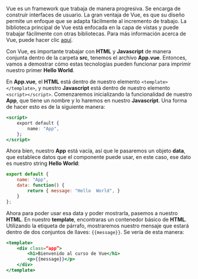 Vue es un framework que trabaja de manera progresiva. Se encarga de construir interfaces de usuario. La gran ventaja de Vue, es que su diseño permite un enfoque que se adapta fácilmente al incremento de trabajo. La biblioteca principal de Vue está enfocada en la capa de vistas y puede trabajar fácilmente con otras bibliotecas. Para más información acerca de Vue, puede hacer clic [aquí](https://vuejs.org/v2/guide/).

Con Vue, es importante trabajar con **HTML** y **Javascript** de manera conjunta dentro de la carpeta **src**, tenemos el archivo **App.vue**. Entonces, vamos a demostrar cómo estas tecnologías pueden funcionar para imprimir nuestro primer **Hello World**.

En **App.vue**, el **HTML** está dentro de nuestro elemento `<template> </template>`, y nuestro **Javascript** está dentro de nuestro elemento `<script></script>`. Comenzaremos inicializando la funcionalidad de nuestro **App**, que tiene un nombre y lo haremos en nuestro **Javascript**. Una forma de hacer esto es de la siguiente manera:

```jsx
<script>
	export default {
		name: "App",
	};
</script>
```

Ahora bien, nuestro **App** está vacía, así que le pasaremos un objeto **data**, que establece datos que el componente puede usar, en este caso, ese dato es nuestro string **Hello  World**:

```jsx
export default {
	name: "App",
	data: function() {
		return { message: "Hello  World", }
	}
};
```

Ahora para poder usar esa data y poder mostrarla, pasemos a nuestro **HTML**. En nuestro **template**, encontraras un contenedor básico de **HTML**. Utilizando la etiqueta de párrafo, mostraremos nuestro mensaje que estará dentro de dos conjuntos de llaves: `{{message}}`. Se vería de esta manera:

```jsx
<template>
	<div class=“app”>
		<h1>Bienvenido al curso de Vue</h1>
		<p>{{message}}</p>
	</div>
</template>
```
